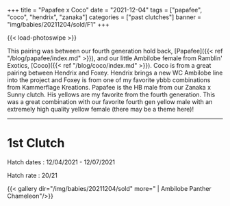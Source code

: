 +++
title = "Papafee x Coco"
date = "2021-12-04"
tags = ["papafee", "coco", "hendrix", "zanaka"]
categories = ["past clutches"]
banner = "img/babies/20211204/sold/F1"
+++

{{< load-photoswipe >}}

This pairing was between our fourth generation hold back, [Papafee]({{< ref "/blog/papafee/index.md" >}}), and our little Ambilobe female from Ramblin' Exotics, [Coco]({{< ref "/blog/coco/index.md" >}}). Coco is from a great pairing between Hendrix and Foxey. Hendrix brings a new WC Ambilobe line into the project and Foxey is from one of my favorite ybbb combinations from Kammerflage Kreations. Papafee is the HB male from our Zanaka x Sunny clutch. His yellows are my favorite from the fourth generation. This was a great combination with our favorite fourth gen yellow male with an extremely high quality yellow female (there may be a theme here)! 

---

# 1st Clutch

Hatch dates
: 12/04/2021 - 12/07/2021

Hatch rate
: 20/21

{{< gallery dir="/img/babies/20211204/sold" more=" | Ambilobe Panther Chameleon"/>}}


